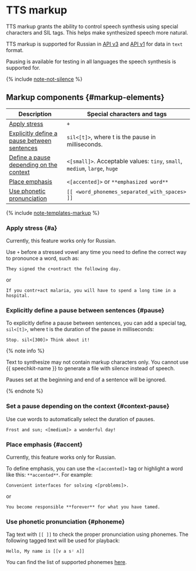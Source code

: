 # TTS markup

TTS markup grants the ability to control speech synthesis using special characters and SIL tags. This helps make synthesized speech more natural.

TTS markup is supported for Russian in [API v3](../../tts-v3/api-ref/grpc/) and [API v1](../request.md) for data in `text` format.

Pausing is available for testing in all languages the speech synthesis is supported for.

{% include [note-not-silence](../../../_includes/speechkit/note-not-silence.md) %}

## Markup components {#markup-elements}

| Description | Special characters and tags |
|---|---|
| [Apply stress](#a) | `+` |
| [Explicitly define a pause between sentences](#pause) | `sil<[t]>`, where t is the pause in milliseconds. |
| [Define a pause depending on the context](#context-pause) | `<[small]>`. Acceptable values: `tiny`, `small`, `medium`, `large`, `huge` |
| [Place emphasis](#accent) | `<[accented]>` or `**emphasized word**` |
| [Use phonetic pronunciation](#phoneme) | `[[ <word_phonemes_separated_with_spaces> ]]` |

{% include [note-templates-markup](../../../_includes/speechkit/note-templates-markup.md) %}

### Apply stress {#a}

Currently, this feature works only for Russian.

Use `+` before a stressed vowel any time you need to define the correct way to pronounce a word, such as:

```text
They signed the c+ontract the following day.
```

or

```text
If you contr+act malaria, you will have to spend a long time in a hospital.
```

### Explicitly define a pause between sentences {#pause}

To explicitly define a pause between sentences, you can add a special tag, `sil<[t]>`, where t is the duration of the pause in milliseconds:

```text
Stop. sil<[300]> Think about it!
```

{% note info %}

Text to synthesize may not contain markup characters only. You cannot use {{ speechkit-name }} to generate a file with silence instead of speech.

Pauses set at the beginning and end of a sentence will be ignored.

{% endnote %}

### Set a pause depending on the context {#context-pause}

Use cue words to automatically select the duration of pauses.

```
Frost and sun; <[medium]> a wonderful day!
```

### Place emphasis {#accent}

Currently, this feature works only for Russian.

To define emphasis, you can use the `<[accented]>` tag or highlight a word like this: ``**accented**``. For example:

```text
Convenient interfaces for solving <[problems]>.
```

or

```text
You become responsible **forever** for what you have tamed.
```

### Use phonetic pronunciation {#phoneme}

Tag text with `[[ ]]` to check the proper pronunciation using phonemes. The following tagged text will be used for playback:

```text
Hello, My name is [[v a sʲ ʌ]]
```

You can find the list of supported phonemes [here](tts-supported-phonemes.md).
